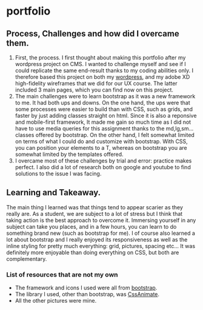 # portfolio
## Process, Challenges and how did I overcame them.
1. First, the process. I first thought about making this portfolio after my wordpress project on CMS. I wanted to challenge myself and see if I could replicate the same end-result thanks to my coding abilities only. I therefore based this project on both my [wordpress](https://aminemenhich.com/), and my adobe XD high-fidelity wireframes that we did for our UX course. The latter included 3 main pages, which you can find now on this project.
2. The main challenges were to learn bootstrap as it was a new framework to me. It had both ups and downs. 
On the one hand, the ups were that some processes were easier to build than with CSS, such as grids, and faster by just adding classes straight on html. Since it is also a reponsive and mobile-first framework, It made me gain so much time as I did not have to use media queries for this assignment thanks to the md,lg,sm... classes offered by bootstrap.
On the other hand, I felt somewhat limited on terms of what I could do and customize with bootstrap. With CSS, you can position your elements to a T, whereas on bootstrap you are somewhat limited by the templates offered.
3. I overcame most of these challenges by trial and error: practice makes perfect. I also did a lot of research both on google and youtube to find solutions to the issue I was facing. 

## Learning and Takeaway.

The main thing I learned was that things tend to appear scarier as they really are. As a student, we are subject to a lot of stress but I think that taking action is the best approach to overcome it. Immersing yourself in any subject can take you places, and in a few hours, you can learn to do something brand new (such as bootstrap for me). I of course also learned a lot about bootstrap and I really enjoyed its responsiveness as well as the inline styling for pretty much everything: grid, pictures, spacing etc... 
It was definitely more enjoyable than doing everything on CSS, but both are complementary. 

### List of resources that are not my own

- The framework and icons I used were all from [bootstrap](https://getbootstrap.com/).
- The library I used, other than bootstrap, was [CssAnimate](https://animate.style/).
- All the other pictures were mine.

